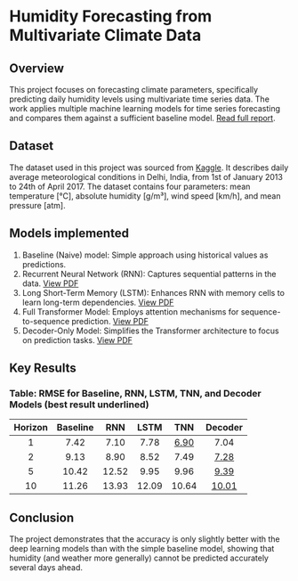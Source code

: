 # Humidity Forecasting from Multivariate Climate Data
## Overview
This project focuses on forecasting climate parameters, specifically predicting daily humidity levels using multivariate time series data. The work applies multiple machine learning models for time series forecasting and compares them against a sufficient baseline model. [Read full report](./Report.pdf).

## Dataset 
The dataset used in this project was sourced from [Kaggle](https://www.kaggle.com/datasets/sumanthvrao/daily-climate-time-series-data). It describes daily average meteorological conditions in Delhi, India, from 1st of January 2013 to 24th of April 2017. The dataset contains four parameters: mean temperature [°C],  absolute humidity [g/m³], wind speed [km/h], and mean pressure [atm].

## Models implemented
1. Baseline (Naive) model: Simple approach using historical values as predictions.
2. Recurrent Neural Network (RNN): Captures sequential patterns in the data. [View PDF](./images/networks/RNN.pdf)
3. Long Short-Term Memory (LSTM): Enhances RNN with memory cells to learn long-term dependencies. [View PDF](./images/networks/LSTM.pdf)
4. Full Transformer Model: Employs attention mechanisms for sequence-to-sequence prediction. [View PDF](./images/networks/Transformer.pdf)
5. Decoder-Only Model: Simplifies the Transformer architecture to focus on prediction tasks. [View PDF](./images/networks/Decoder.pdf)

## Key Results
### Table: RMSE for Baseline, RNN, LSTM, TNN, and Decoder Models (best result underlined)
| Horizon | **Baseline** | **RNN** | **LSTM** |   **TNN**   |  **Decoder** |
|:-------:|:------------:|:-------:|:--------:|:-----------:|:------------:|
| 1       | 7.42         | 7.10    | 7.78     | <u>6.90</u> | 7.04         |
| 2       | 9.13         | 8.90    | 8.52     | 7.49        | <u>7.28</u>  |
| 5       | 10.42        | 12.52   | 9.95     | 9.96        | <u>9.39</u>  |
| 10      | 11.26        | 13.93   | 12.09    | 10.64       | <u>10.01</u> |

## Conclusion
The project demonstrates that the accuracy is only slightly better with the deep learning models than with the simple baseline model, showing that humidity (and weather more generally) cannot be predicted accurately several days ahead. 